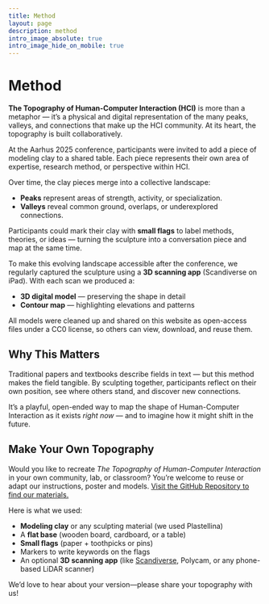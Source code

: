 ```yaml
---
title: Method
layout: page
description: method
intro_image_absolute: true
intro_image_hide_on_mobile: true
---
```


# Method

**The Topography of Human-Computer Interaction (HCI)** is more than a metaphor — it’s a physical and digital representation of the many peaks, valleys, and connections that make up the HCI community. At its heart, the topography is built collaboratively.

At the Aarhus 2025 conference, participants were invited to add a piece of modeling clay to a shared table. Each piece represents their own area of expertise, research method, or perspective within HCI.

Over time, the clay pieces merge into a collective landscape:
- **Peaks** represent areas of strength, activity, or specialization.
- **Valleys** reveal common ground, overlaps, or underexplored connections.

Participants could mark their clay with **small flags** to label methods, theories, or ideas — turning the sculpture into a conversation piece and map at the same time.

To make this evolving landscape accessible after the conference, we regularly captured the sculpture using a **3D scanning app** (Scandiverse on iPad). With each scan we produced a:
- **3D digital model** — preserving the shape in detail
- **Contour map** — highlighting elevations and patterns

All models were cleaned up and shared on this website as open-access files under a CC0 license, so others can view, download, and reuse them.

## Why This Matters

Traditional papers and textbooks describe fields in text — but this method makes the field tangible. By sculpting together, participants reflect on their own position, see where others stand, and discover new connections.

It’s a playful, open-ended way to map the shape of Human-Computer Interaction as it exists *right now* — and to imagine how it might shift in the future.

## Make Your Own Topography

Would you like to recreate *The Topography of Human-Computer Interaction* in your own community, lab, or classroom? You’re welcome to reuse or adapt our instructions, poster and models. [Visit the GitHub Repository to find our materials.]({{site.data.download.github_repository}})

Here is what we used:
- **Modeling clay** or any sculpting material (we used Plastellina)
- A **flat base** (wooden board, cardboard, or a table)
- **Small flags** (paper + toothpicks or pins)
- Markers to write keywords on the flags
- An optional **3D scanning app** (like [Scandiverse](https://scaniverse.com/), Polycam, or any phone-based LiDAR scanner)


We’d love to hear about your version—please share your topography with us!